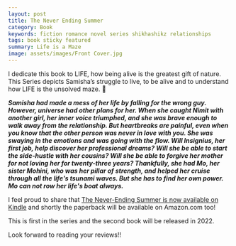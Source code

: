 ```yaml
---
layout: post
title: The Never Ending Summer
category: Book
keywords: fiction romance novel series shikhashikz relationships
tags: book sticky featured
summary: Life is a Maze
image: assets/images/Front Cover.jpg
---
```


I dedicate this book to LIFE, how being alive is the greatest gift of nature. This Series depicts Samisha’s struggle to live, to be alive and to understand how LIFE is the unsolved maze. 🌠

***Samisha had made a mess of her life by falling for the wrong guy. However, universe had other plans for her. When she caught Nimit with another girl, her inner voice triumphed, and she was brave enough to walk away from the relationship. But heartbreaks are painful, even when you know that the other person was never in love with you. She was swaying in the emotions and was going with the flow. Will Insignius, her first job, help discover her professional dreams? Will she be able to start the side-hustle with her cousins? Will she be able to forgive her mother for not loving her for twenty-three years? Thankfully, she had Mo, her sister Mohini, who was her pillar of strength, and helped her cruise through all the life's tsunami waves. But she has to find her own power. Mo can not row her life's boat always.***

I feel proud to share that [The Never-Ending Summer is now available on Kindle](https://www.amazon.in/Never-Ending-Summer-Shikha-Pakhide-ebook/dp/B09MQS8WTF/ref=sr_1_1?keywords=shikha+pakhide&qid=1639405435&s=books&sr=1-1) and shortly the paperback will be available on Amazon.com too!

This is first in the series and the second book will be released in 2022. 

Look forward to reading your reviews!!
